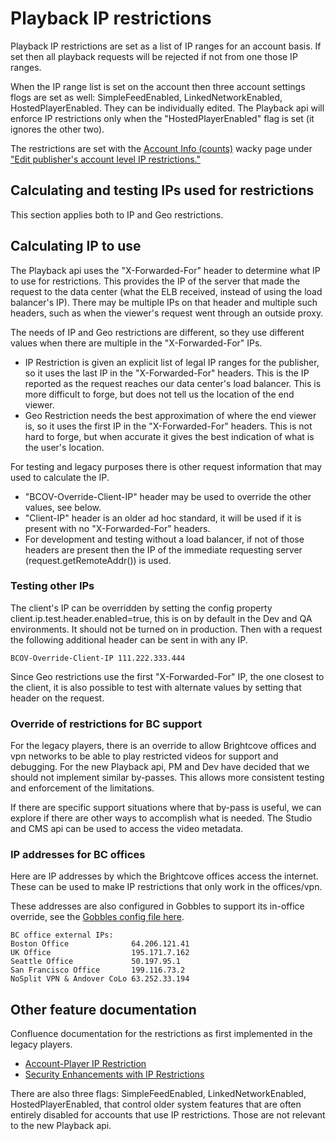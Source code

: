 # Playback IP restrictions

Playback IP restrictions are set as a list of IP ranges for an account basis.
If set then all playback requests will be rejected if not from one those IP ranges.

When the IP range list is set on the account then three account settings flogs are set
as well: SimpleFeedEnabled, LinkedNetworkEnabled, HostedPlayerEnabled. They can be
individually edited. The Playback api will enforce IP restrictions only when the
"HostedPlayerEnabled" flag is set (it ignores the other two).

The restrictions are set with the [Account Info (counts)](https://services.brightcove.com/services/internal/mvc/publisherEntityCounts)
wacky page under ["Edit publisher's account level IP restrictions."](https://services.brightcove.com/services/internal/browser/publisherIPRestrictions.jsp)


## Calculating and testing IPs used for restrictions

This section applies both to IP and Geo restrictions.

## Calculating IP to use

The Playback api uses the "X-Forwarded-For" header to determine what IP to use for
restrictions. This provides the IP of the server that made the request to the
data center (what the ELB received, instead of using the load balancer's IP).
There may be multiple IPs on that header and multiple such headers, such as when
the viewer's request went through an outside proxy.

The needs of IP and Geo restrictions are different, so they use different values
when there are multiple in the "X-Forwarded-For" IPs.

* IP Restriction is given an explicit list of legal IP ranges for the publisher, so it uses
  the last IP in the "X-Forwarded-For" headers. This is the IP reported as the request reaches
  our data center's load balancer. This is more difficult to forge, but does not tell us
  the location of the end viewer.
* Geo Restriction needs the best approximation of where the end viewer is, so it uses
  the first IP in the "X-Forwarded-For" headers. This is not hard to forge, but when
  accurate it gives the best indication of what is the user's location.

For testing and legacy purposes there is other request information that may used to
calculate the IP.

* "BCOV-Override-Client-IP" header may be used to override the other values, see below.
* "Client-IP" header is an older ad hoc standard, it will be used if it is present
  with no "X-Forwarded-For" headers.
* For development and testing without a load balancer, if not of those headers are
  present then the IP of the immediate requesting server (request.getRemoteAddr()) is used.

### Testing other IPs

The client's IP can be overridden by setting the config property client.ip.test.header.enabled=true,
this is on by default in the Dev and QA environments. It should not be turned on in production.
Then with a request the following additional header can be sent in with any IP.

    BCOV-Override-Client-IP 111.222.333.444

Since Geo restrictions use the first "X-Forwarded-For" IP, the one closest to the client,
it is also possible to test with alternate values by setting that header on the request.

### Override of restrictions for BC support

For the legacy players, there is an override to allow Brightcove offices and vpn networks
to be able to play restricted videos for support and debugging. For the new Playback api,
PM and Dev have decided that we should not implement similar by-passes.
This allows more consistent testing and enforcement of the limitations.

If there are specific support situations where that by-pass is useful, we can explore
if there are other ways to accomplish what is needed. The Studio and CMS api can be
used to access the video metadata.

### IP addresses for BC offices

Here are IP addresses by which the Brightcove offices access the internet.
These can be used to make IP restrictions that only work in the offices/vpn.

These addresses are also configured in Gobbles to support its in-office override,
see the [Gobbles config file here](https://bithub.brightcove.com/videocloud/gobbles/blob/master/services/src/main/resources-filtered/GobblesConfig.default.properties#L565).

    BC office external IPs:
    Boston Office              64.206.121.41
    UK Office                  195.171.7.162
    Seattle Office             50.197.95.1
    San Francisco Office       199.116.73.2
    NoSplit VPN & Andover CoLo 63.252.33.194

## Other feature documentation

Confluence documentation for the restrictions as first implemented in the legacy players.

* [Account-Player IP Restriction](https://confluence/display/DEV/Account-Player+IP+Restriction)
* [Security Enhancements with IP Restrictions](https://confluence.vidmark.local/display/DEV/Security+Enhancements+with+IP+Restrictions)

There are also three flags: SimpleFeedEnabled, LinkedNetworkEnabled, HostedPlayerEnabled,
that control older system features that are often entirely disabled for accounts that
use IP restrictions. Those are not relevant to the new Playback api.
